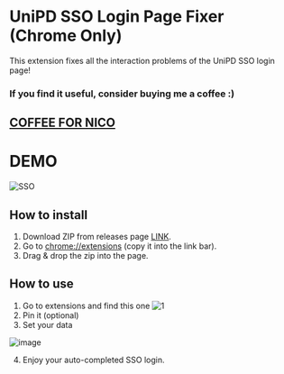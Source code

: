 # UniPD SSO Login Page Fixer (Chrome Only)
This extension fixes all the interaction problems of the UniPD SSO login page!

### If you find it useful, consider buying me a coffee :)
## [COFFEE FOR NICO](https://buymeacoffee.com/nicoloscialpi)

# DEMO

![SSO](https://user-images.githubusercontent.com/28452407/151254931-806fc87e-99ee-4d65-963a-e3d08a77291f.gif)

## How to install
 1. Download ZIP from releases page [LINK](https://github.com/radqnico/unipdssofixer/releases).
 2. Go to [chrome://extensions](chrome://extensions/) (copy it into the link bar).
 3. Drag & drop the zip into the page.

## How to use
 1. Go to extensions and find this one
 ![1](https://user-images.githubusercontent.com/28452407/151248483-467bba56-c64c-4a4e-8c71-2eeb523931a4.png)
 2. Pin it (optional)
 3. Set your data
  
  ![image](https://user-images.githubusercontent.com/28452407/151248593-e26e74ae-9869-4b97-9c64-489645c123f5.png)
 
 4. Enjoy your auto-completed SSO login.

